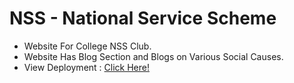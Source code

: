 # NSS - National Service Scheme
- Website For College NSS Club.
- Website Has Blog Section and Blogs on Various Social Causes.
- View Deployment : <a href = "https://daxoron.github.io/NSSWebsite/WebsiteFiles" target = "_blank" >Click Here!</a>
